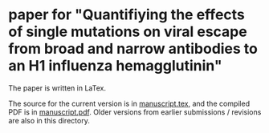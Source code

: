 # paper for "Quantifiying the effects of single mutations on viral escape from broad and narrow antibodies to an H1 influenza hemagglutinin"
The paper is written in LaTex.

The source for the current version is in [manuscript.tex](manuscript.tex), and the compiled PDF is in [manuscript.pdf](manuscript.pdf).
Older versions from earlier submissions / revisions are also in this directory.
